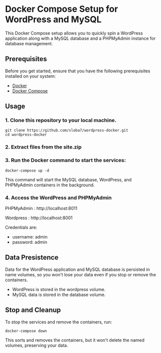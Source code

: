# Docker Compose Setup for WordPress and MySQL

This Docker Compose setup allows you to quickly spin a WordPress application along with a MySQL database and a PHPMyAdmin instance for database management.

## Prerequisites

Before you get started, ensure that you have the following prerequisites installed on your system:


- [Docker](https://www.docker.com/get-started)
- [Docker Compose](https://docs.docker.com/compose/install/)

## Usage

### 1. Clone this repository to your local machine.

```
git clone https://github.com/sloba7/wordpress-docker.git
cd wordpress-docker
```

### 2. Extract files from the site.zip



### 3. Run the Docker command to start the services:

```
docker-compose up -d
```

This command will start the MySQL database, WordPress, and PHPMyAdmin containers in the background.



### 4. Access the WordPress and PHPMyAdmin

PHPMyAdmin : http://localhost:8011

Wordpress : http://localhost:8001

Credentials are: 

- username: admin
- password: admin


## Data Presistence
 Data for the WordPress application and MySQL database is persisted in name volumes, so you won't lose your data even if you stop or remove the containers.
 - WordPress is stored in the wordpress volume.
 - MySQL data is stored in the database volume.


 ## Stop and Cleanup
  To stop the services and remove the containers, run:
```
docker-compose down
```
This sorts and removes the containers, but it won't delete the named volumes, preserving your data.

